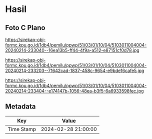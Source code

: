 # Hasil

## Foto C Plano

https://sirekap-obj-formc.kpu.go.id/1db4/pemilu/ppwp/51/03/01/10/04/5103011004004-20240214-233040--16ea13b5-ff44-4f9a-a512-e87151cf0d78.jpg

https://sirekap-obj-formc.kpu.go.id/1db4/pemilu/ppwp/51/03/01/10/04/5103011004004-20240214-233203--71642cad-1837-458c-9654-e9bde16cafe5.jpg

https://sirekap-obj-formc.kpu.go.id/1db4/pemilu/ppwp/51/03/01/10/04/5103011004004-20240214-233404--e174147b-1056-48ea-b3f5-6a6933598fec.jpg


## Metadata

| Key        | Value               |
| ---------- | ------------------- |
| Time Stamp | 2024-02-28 21:00:00 |



